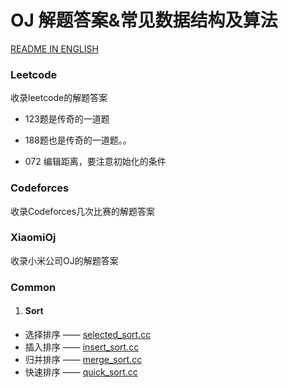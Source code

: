 # OJ 解题答案&常见数据结构及算法



[README IN ENGLISH]()



### Leetcode

收录leetcode的解题答案

- 123题是传奇的一道题

- 188题也是传奇的一道题。。

- 072 编辑距离，要注意初始化的条件




### Codeforces

收录Codeforces几次比赛的解题答案



### XiaomiOj

收录小米公司OJ的解题答案



### Common

1. #### Sort

- 选择排序 —— [selected_sort.cc](common/sort/selected_sort.cc)
- 插入排序 —— [insert_sort.cc](common/sort/insert_sort.cc)
- 归并排序 —— [merge_sort.cc](common/sort/merge_sort.cc)
- 快速排序 —— [quick_sort.cc](common/sort/quick_sort.cc)
